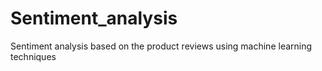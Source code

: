 # Sentiment_analysis
Sentiment analysis based on the product reviews using machine learning techniques
